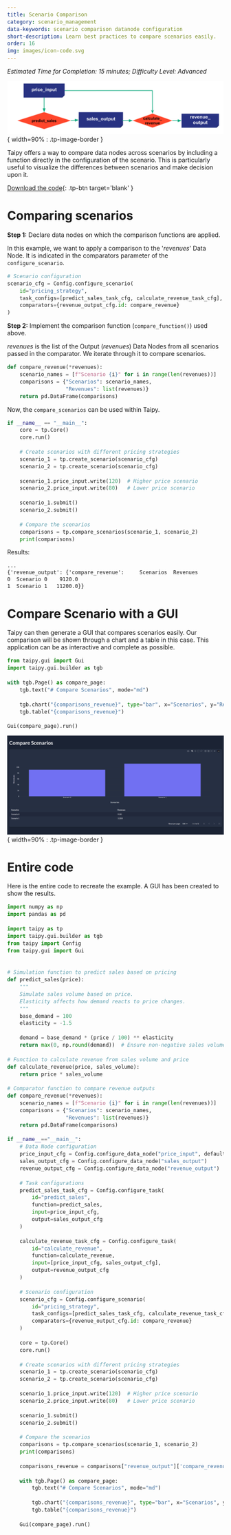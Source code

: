 ```yaml
---
title: Scenario Comparison
category: scenario_management
data-keywords: scenario comparison datanode configuration
short-description: Learn best practices to compare scenarios easily.
order: 16
img: images/icon-code.svg
---
```


*Estimated Time for Completion: 15 minutes; Difficulty Level: Advanced*

![Configuration](images/config.svg){ width=90% : .tp-image-border }

Taipy offers a way to compare data nodes across scenarios by including a function directly in the 
configuration of the scenario. This is particularly useful to visualize the differences between 
scenarios and make decision upon it.

[Download the code](./src/scenario_comparison.py){: .tp-btn target='blank' }

# Comparing scenarios

**Step 1:** Declare data nodes on which the comparison functions are applied.

In this example, we want to apply a comparison to the '_revenues_' Data Node. It is indicated in 
the comparators parameter of the `configure_scenario`.

```python
# Scenario configuration
scenario_cfg = Config.configure_scenario(
    id="pricing_strategy",
    task_configs=[predict_sales_task_cfg, calculate_revenue_task_cfg],
    comparators={revenue_output_cfg.id: compare_revenue}
)
```

**Step 2:** Implement the comparison function (`compare_function()`) used above.

_revenues_ is the list of the Output (*revenues*) Data Nodes from all scenarios passed in 
the comparator. We iterate through it to compare scenarios.

```python
def compare_revenue(*revenues):
    scenario_names = [f"Scenario {i}" for i in range(len(revenues))]
    comparisons = {"Scenarios": scenario_names,
                   "Revenues": list(revenues)}
    return pd.DataFrame(comparisons)
```

Now, the `compare_scenarios` can be used within Taipy.

```python
if __name__ == "__main__":
    core = tp.Core()
    core.run()

    # Create scenarios with different pricing strategies
    scenario_1 = tp.create_scenario(scenario_cfg)
    scenario_2 = tp.create_scenario(scenario_cfg)

    scenario_1.price_input.write(120)  # Higher price scenario
    scenario_2.price_input.write(80)   # Lower price scenario

    scenario_1.submit()
    scenario_2.submit()

    # Compare the scenarios
    comparisons = tp.compare_scenarios(scenario_1, scenario_2)
    print(comparisons)
```

Results:

```
...
{'revenue_output': {'compare_revenue':     Scenarios  Revenues
0  Scenario 0    9120.0
1  Scenario 1   11200.0}}
```

# Compare Scenario with a GUI

Taipy can then generate a GUI that compares scenarios easily. Our comparison will be shown through
a chart and a table in this case. This application can be as interactive and complete as possible.

```python
from taipy.gui import Gui
import taipy.gui.builder as tgb

with tgb.Page() as compare_page:
    tgb.text("# Compare Scenarios", mode="md")

    tgb.chart("{comparisons_revenue}", type="bar", x="Scenarios", y="Revenues")
    tgb.table("{comparisons_revenue}")

Gui(compare_page).run()
```

![Comparison GUI](images/comparison.png){ width=90% : .tp-image-border }

# Entire code

Here is the entire code to recreate the example. A GUI has been created to show the results.

```python
import numpy as np
import pandas as pd

import taipy as tp
import taipy.gui.builder as tgb
from taipy import Config
from taipy.gui import Gui


# Simulation function to predict sales based on pricing
def predict_sales(price):
    """
    Simulate sales volume based on price.
    Elasticity affects how demand reacts to price changes.
    """
    base_demand = 100
    elasticity = -1.5

    demand = base_demand * (price / 100) ** elasticity
    return max(0, np.round(demand))  # Ensure non-negative sales volume

# Function to calculate revenue from sales volume and price
def calculate_revenue(price, sales_volume):
    return price * sales_volume

# Comparator function to compare revenue outputs
def compare_revenue(*revenues):
    scenario_names = [f"Scenario {i}" for i in range(len(revenues))]
    comparisons = {"Scenarios": scenario_names,
                   "Revenues": list(revenues)}
    return pd.DataFrame(comparisons)

if __name__=="__main__":
    # Data Node configuration
    price_input_cfg = Config.configure_data_node("price_input", default_data=100)
    sales_output_cfg = Config.configure_data_node("sales_output")
    revenue_output_cfg = Config.configure_data_node("revenue_output")

    # Task configurations
    predict_sales_task_cfg = Config.configure_task(
        id="predict_sales",
        function=predict_sales,
        input=price_input_cfg,
        output=sales_output_cfg
    )

    calculate_revenue_task_cfg = Config.configure_task(
        id="calculate_revenue",
        function=calculate_revenue,
        input=[price_input_cfg, sales_output_cfg],
        output=revenue_output_cfg
    )

    # Scenario configuration
    scenario_cfg = Config.configure_scenario(
        id="pricing_strategy",
        task_configs=[predict_sales_task_cfg, calculate_revenue_task_cfg],
        comparators={revenue_output_cfg.id: compare_revenue}
    )

    core = tp.Core()
    core.run()

    # Create scenarios with different pricing strategies
    scenario_1 = tp.create_scenario(scenario_cfg)
    scenario_2 = tp.create_scenario(scenario_cfg)

    scenario_1.price_input.write(120)  # Higher price scenario
    scenario_2.price_input.write(80)   # Lower price scenario

    scenario_1.submit()
    scenario_2.submit()

    # Compare the scenarios
    comparisons = tp.compare_scenarios(scenario_1, scenario_2)
    print(comparisons)

    comparisons_revenue = comparisons["revenue_output"]['compare_revenue']

    with tgb.Page() as compare_page:
        tgb.text("# Compare Scenarios", mode="md")

        tgb.chart("{comparisons_revenue}", type="bar", x="Scenarios", y="Revenues")
        tgb.table("{comparisons_revenue}")

    Gui(compare_page).run()
```
